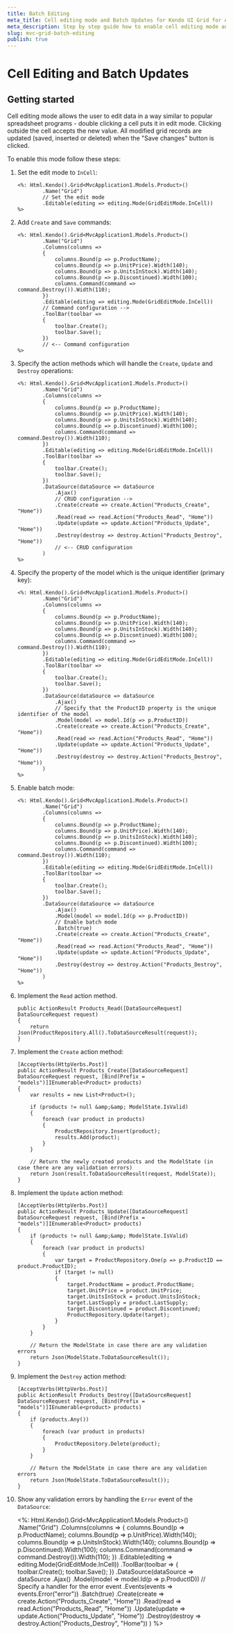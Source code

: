 ```yaml
---
title: Batch Editing
meta_title: Cell editing mode and Batch Updates for Kendo UI Grid for ASP.NET MVC
meta_description: Step by step guide how to enable cell editing mode and batch updates in Kendo UI Grid for ASP.NET MVC.
slug: mvc-grid-batch-editing
publish: true
---
```


# Cell Editing and Batch Updates

## Getting started

Cell editing mode allows the user to edit data in a way similar to popular spreadsheet programs - double clicking a cell puts it in edit mode.
Clicking outside the cell accepts the new value. All modified grid records are updated (saved, inserted or deleted) when the "Save changes" button is clicked.

To enable this mode follow these steps:

1.  Set the edit mode to `InCell`:

        <%: Html.Kendo().Grid<MvcApplication1.Models.Product>()
                .Name("Grid")
                // Set the edit mode
                .Editable(editing => editing.Mode(GridEditMode.InCell))
        %>
2.  Add `Create` and `Save` commands:

        <%: Html.Kendo().Grid<MvcApplication1.Models.Product>()
                .Name("Grid")
                .Columns(columns =>
                {
                    columns.Bound(p => p.ProductName);
                    columns.Bound(p => p.UnitPrice).Width(140);
                    columns.Bound(p => p.UnitsInStock).Width(140);
                    columns.Bound(p => p.Discontinued).Width(100);
                    columns.Command(command => command.Destroy()).Width(110);
                })
                .Editable(editing => editing.Mode(GridEditMode.InCell))
                // Command configuration -->
                .ToolBar(toolbar =>
                {
                    toolbar.Create();
                    toolbar.Save();
                })
                // <-- Command configuration
        %>
3.  Specify the action methods which will handle the `Create`, `Update` and `Destroy` operations:

        <%: Html.Kendo().Grid<MvcApplication1.Models.Product>()
                .Name("Grid")
                .Columns(columns =>
                {
                    columns.Bound(p => p.ProductName);
                    columns.Bound(p => p.UnitPrice).Width(140);
                    columns.Bound(p => p.UnitsInStock).Width(140);
                    columns.Bound(p => p.Discontinued).Width(100);
                    columns.Command(command => command.Destroy()).Width(110);
                })
                .Editable(editing => editing.Mode(GridEditMode.InCell))
                .ToolBar(toolbar =>
                {
                    toolbar.Create();
                    toolbar.Save();
                })
                .DataSource(dataSource => dataSource
                    .Ajax()
                    // CRUD configuration -->
                    .Create(create => create.Action("Products_Create", "Home"))
                    .Read(read => read.Action("Products_Read", "Home"))
                    .Update(update => update.Action("Products_Update", "Home"))
                    .Destroy(destroy => destroy.Action("Products_Destroy", "Home"))
                    // <-- CRUD configuration
                )
        %>
4.  Specify the property of the model which is the unique identifier (primary key):

        <%: Html.Kendo().Grid<MvcApplication1.Models.Product>()
                .Name("Grid")
                .Columns(columns =>
                {
                    columns.Bound(p => p.ProductName);
                    columns.Bound(p => p.UnitPrice).Width(140);
                    columns.Bound(p => p.UnitsInStock).Width(140);
                    columns.Bound(p => p.Discontinued).Width(100);
                    columns.Command(command => command.Destroy()).Width(110);
                })
                .Editable(editing => editing.Mode(GridEditMode.InCell))
                .ToolBar(toolbar =>
                {
                    toolbar.Create();
                    toolbar.Save();
                })
                .DataSource(dataSource => dataSource
                    .Ajax()
                    // Specify that the ProductID property is the unique identifier of the model
                    .Model(model => model.Id(p => p.ProductID))
                    .Create(create => create.Action("Products_Create", "Home"))
                    .Read(read => read.Action("Products_Read", "Home"))
                    .Update(update => update.Action("Products_Update", "Home"))
                    .Destroy(destroy => destroy.Action("Products_Destroy", "Home"))
                )
        %>
5.  Enable batch mode:

        <%: Html.Kendo().Grid<MvcApplication1.Models.Product>()
                .Name("Grid")
                .Columns(columns =>
                {
                    columns.Bound(p => p.ProductName);
                    columns.Bound(p => p.UnitPrice).Width(140);
                    columns.Bound(p => p.UnitsInStock).Width(140);
                    columns.Bound(p => p.Discontinued).Width(100);
                    columns.Command(command => command.Destroy()).Width(110);
                })
                .Editable(editing => editing.Mode(GridEditMode.InCell))
                .ToolBar(toolbar =>
                {
                    toolbar.Create();
                    toolbar.Save();
                })
                .DataSource(dataSource => dataSource
                    .Ajax()
                    .Model(model => model.Id(p => p.ProductID))
                    // Enable batch mode
                    .Batch(true)
                    .Create(create => create.Action("Products_Create", "Home"))
                    .Read(read => read.Action("Products_Read", "Home"))
                    .Update(update => update.Action("Products_Update", "Home"))
                    .Destroy(destroy => destroy.Action("Products_Destroy", "Home"))
                )
        %>
6.  Implement the `Read` action method.

        public ActionResult Products_Read([DataSourceRequest] DataSourceRequest request)
        {
            return Json(ProductRepository.All().ToDataSourceResult(request));
        }
7.  Implement the `Create` action method:

        [AcceptVerbs(HttpVerbs.Post)]
        public ActionResult Products_Create([DataSourceRequest] DataSourceRequest request, [Bind(Prefix = "models")]IEnumerable<Product> products)
        {
            var results = new List<Product>();

            if (products != null &amp;&amp; ModelState.IsValid)
            {
                foreach (var product in products)
                {
                    ProductRepository.Insert(product);
                    results.Add(product);
                }
            }

            // Return the newly created products and the ModelState (in case there are any validation errors)
            return Json(result.ToDataSourceResult(request, ModelState));
        }
8.  Implement the `Update` action method:

        [AcceptVerbs(HttpVerbs.Post)]
        public ActionResult Products_Update([DataSourceRequest] DataSourceRequest request, [Bind(Prefix = "models")]IEnumerable<Product> products)
        {
            if (products != null &amp;&amp; ModelState.IsValid)
            {
                foreach (var product in products)
                {
                    var target = ProductRepository.One(p => p.ProductID == product.ProductID);
                    if (target != null)
                    {
                        target.ProductName = product.ProductName;
                        target.UnitPrice = product.UnitPrice;
                        target.UnitsInStock = product.UnitsInStock;
                        target.LastSupply = product.LastSupply;
                        target.Discontinued = product.Discontinued;
                        ProductRepository.Update(target);
                    }
                }
            }

            // Return the ModelState in case there are any validation errors
            return Json(ModelState.ToDataSourceResult());
        }
9.  Implement the `Destroy` action method:

        [AcceptVerbs(HttpVerbs.Post)]
        public ActionResult Products_Destroy([DataSourceRequest] DataSourceRequest request, [Bind(Prefix = "models")]IEnumerable<product> products)
        {
            if (products.Any())
            {
                foreach (var product in products)
                {
                    ProductRepository.Delete(product);
                }
            }

            // Return the ModelState in case there are any validation errors
            return Json(ModelState.ToDataSourceResult());
        }
10.  Show any validation errors by handling the `Error` event of the `DataSource`:

        <%: Html.Kendo().Grid<MvcApplication1.Models.Product>()
                .Name("Grid")
                .Columns(columns =>
                {
                    columns.Bound(p => p.ProductName);
                    columns.Bound(p => p.UnitPrice).Width(140);
                    columns.Bound(p => p.UnitsInStock).Width(140);
                    columns.Bound(p => p.Discontinued).Width(100);
                    columns.Command(command => command.Destroy()).Width(110);
                })
                .Editable(editing => editing.Mode(GridEditMode.InCell))
                .ToolBar(toolbar =>
                {
                    toolbar.Create();
                    toolbar.Save();
                })
                .DataSource(dataSource => dataSource
                    .Ajax()
                    .Model(model => model.Id(p => p.ProductID))
                    // Specify a handler for the error event
                    .Events(events => events.Error("error"))
                    .Batch(true)
                    .Create(create => create.Action("Products_Create", "Home"))
                    .Read(read => read.Action("Products_Read", "Home"))
                    .Update(update => update.Action("Products_Update", "Home"))
                    .Destroy(destroy => destroy.Action("Products_Destroy", "Home"))
                )
        %>
        <script>
        function error(e) {
            if (e.errors) {
                var message = "Errors:\n";
                $.each(e.errors, function (key, value) {
                    if ('errors' in value) {
                        $.each(value.errors, function() {
                            message += this + "\n";
                        });
                    }
                });

                alert(message);
            }
        }
        </script>

